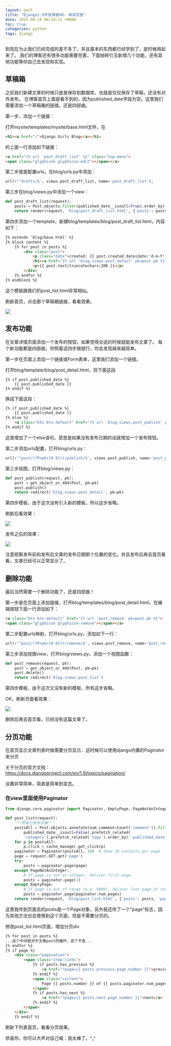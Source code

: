 ```yaml
---
layout: post
title: "Django1.9开发博客08- 继续完善"
date: 2015-08-18 08:24:11 +0800
toc: true
categories: python
tags: django
---
```


到现在为止我们已经完成的差不多了，并且基本的东西都已经学到了，是时候用起来了。
我们的博客还有很多功能需要完善，下面抛砖引玉新增几个功能，还有其他功能等你自己去发现和实现。<!--more-->

## 草稿箱
之前我们新建文章的时候只是是保存到数据库，也就是仅仅保存了草稿，还没有对外发布，
在博客首页上面是看不到的，因为published_date字段为空。这里我们需要添加一个草稿箱的链接。还是四部曲。

第一步，添加一个链接：

打开mysite/templates/mysite/base.html文件，在

``` html
<h1><a href="/">Django Girls Blog</a></h1>
```
的上面一行添加如下链接：
``` html
<a href="{% url 'post_draft_list' %}" class="top-menu">
<span class="glyphicon glyphicon-edit"></span></a>
```

第二步就是配置urls，在blog/urls.py中添加：
``` python
url(r'^drafts/$', views.post_draft_list, name='post_draft_list'),
```

第三步在blog/views.py中添加一个view：
``` python
def post_draft_list(request):
    posts = Post.objects.filter(published_date__isnull=True).order_by('-created_date')
    return render(request, 'blog/post_draft_list.html', {'posts': posts})
```

第四步添加一个template，新建blog/templates/blog/post_draft_list.html，内容如下：
``` html
{% extends 'blog/base.html' %}
{% block content %}
    {% for post in posts %}
        <div class="post">
            <p class="date">created: {{ post.created_date|date:'d-m-Y' }}</p>
            <h1><a href="{% url 'blog.views.post_detail' pk=post.pk %}">{{ post.title }}</a></h1>
            <p>{{ post.text|truncatechars:200 }}</p>
        </div>
    {% endfor %}
{% endblock %}
```

这个模板跟我们的post_list.html非常相似。

刷新首页，点击那个草稿箱链接，看看效果。

![](https://xnstatic-1253397658.file.myqcloud.com/dj024.jpg)

## 发布功能
在文章详情页面添加一个发布的按钮，如果觉得合适的时候就能发布文章了。
每个新功能都是四部曲，你照着这四步做就行，你会发现越来越简单。

第一步在页面上添加一个链接或Form表单，这里我们添加一个链接。

打开blog/template/blog/post_detail.html，将下面这段
```
{% if post.published_date %}
    {{ post.published_date }}
{% endif %}
```

换成下面这段：

``` html
{% if post.published_date %}
    {{ post.published_date }}
{% else %}
    <a class="btn btn-default" href="{% url 'blog.views.post_publish' pk=post.pk %}">Publish</a>
{% endif %}
```
这里增加了一个else语句，意思是如果没有发布日期的话就增加一个发布按钮。

第二步添加urls配置，打开blog/urls.py：
``` python
url(r'^post/(?P<pk>[0-9]+)/publish/$', views.post_publish, name='post_publish'),
```
第三步视图，打开blog/views.py：
``` python
def post_publish(request, pk):
    post = get_object_or_404(Post, pk=pk)
    post.publish()
    return redirect('blog.views.post_detail', pk=pk)
```
第四步模板，由于这次没有引入新的模板，所以这步省略。

刷新后看效果：

![](https://xnstatic-1253397658.file.myqcloud.com/dj025.jpg)

发布之后的效果：

![](https://xnstatic-1253397658.file.myqcloud.com/dj026.jpg)

注意观察发布前和发布后文章的发布日期那个位置的变化。并且发布后再去首页看看，文章已经可以正常显示了。

## 删除功能
最后当然需要一个删除功能了，还是四部曲！

第一步是在页面上添加链接，打开blog/templates/blog/post_detail.html，在编辑按钮下面一行添加如下：
``` html
<a class="btn btn-default" href="{% url 'post_remove' pk=post.pk %}">
<span class="glyphicon glyphicon-remove"></span></a>
```
第二步配置urls映射，打开blog/urls.py，添加如下一行：
``` python
url(r'^post/(?P<pk>[0-9]+)/remove/$', views.post_remove, name='post_remove'),
```
第三步添加视图view，打开blog/views.py，添加一个视图函数：
``` python
def post_remove(request, pk):
    post = get_object_or_404(Post, pk=pk)
    post.delete()
    return redirect('blog.views.post_list')
```
第四步模板，由于这次又没有新的模板，所有这步省略。

OK，刷新页面看效果：

![](https://xnstatic-1253397658.file.myqcloud.com/dj027.jpg)

删除后再去首页看，已经没有这篇文章了。

## 分页功能
在首页显示文章列表时候需要分页显示，这时候可以使用django内置的Paginator来分页

关于分页的官方文档：<https://docs.djangoproject.com/en/1.9/topics/pagination/>

设置非常简单，简直是简单到变态。

### 在view里面使用Paginator

``` python
from django.core.paginator import Paginator, EmptyPage, PageNotAnInteger

def post_list(request):
    """所有已发布文章"""
    postsAll = Post.objects.annotate(num_comment=Count('comment')).filter(
        published_date__isnull=False).prefetch_related(
        'category').prefetch_related('tags').order_by('-published_date')
    for p in postsAll:
        p.click = cache_manager.get_click(p)
    paginator = Paginator(postsAll, 10)  # Show 10 contacts per page
    page = request.GET.get('page')
    try:
        posts = paginator.page(page)
    except PageNotAnInteger:
        # If page is not an integer, deliver first page.
        posts = paginator.page(1)
    except EmptyPage:
        # If page is out of range (e.g. 9999), deliver last page of results.
        posts = paginator.page(paginator.num_pages)
    return render(request, 'blog/post_list.html', {'posts': posts, 'page': True})
```
这里我传到页面去的posts是一个Page对象，另外我还传了一个"page"标志，因为其他方法也会使用到这个页面，但是不需要分页的。

修改post_list.html页面，增加分页div
``` html
{% for post in posts %}
...这个中间是对于文章post的循环，这个不变...
{% endfor %}
{% if page %}
    <div class="pagination">
        <span class="step-links">
            {% if posts.has_previous %}
                <a href="?page={{ posts.previous_page_number }}">previous</a>
            {% endif %}
            <span class="current">
                Page {{ posts.number }} of {{ posts.paginator.num_pages }}.
            </span>
            {% if posts.has_next %}
                <a href="?page={{ posts.next_page_number }}">next</a>
            {% endif %}
        </span>
    </div>
    {% endif %}
```

刷新下列表首页，看看分页效果。

恭喜你，你可以大声对自己喊：我太棒了。^_^
